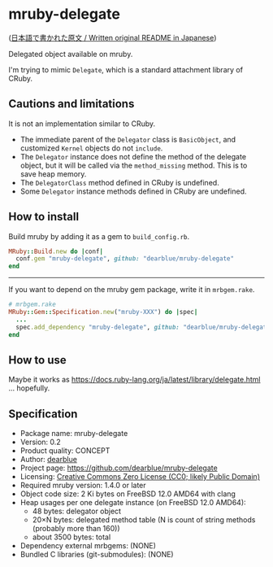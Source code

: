# mruby-delegate

([日本語で書かれた原文 / Written original README in Japanese](README.ja.md))

Delegated object available on mruby.

I'm trying to mimic `Delegate`, which is a standard attachment library of CRuby.


## Cautions and limitations

It is not an implementation similar to CRuby.

  - The immediate parent of the `Delegator` class is `BasicObject`, and customized `Kernel` objects do not `include`.
  - The `Delegator` instance does not define the method of the delegate object, but it will be called via the `method_missing` method.
    This is to save heap memory.
  - The `DelegatorClass` method defined in CRuby is undefined.
  - Some `Delegator` instance methods defined in CRuby are undefined.


## How to install

Build mruby by adding it as a gem to `build_config.rb`.

```ruby
MRuby::Build.new do |conf|
  conf.gem "mruby-delegate", github: "dearblue/mruby-delegate"
end
```

- - - -

If you want to depend on the mruby gem package, write it in `mrbgem.rake`.

```ruby
# mrbgem.rake
MRuby::Gem::Specification.new("mruby-XXX") do |spec|
  ...
  spec.add_dependency "mruby-delegate", github: "dearblue/mruby-delegate"
end
```


## How to use

Maybe it works as <https://docs.ruby-lang.org/ja/latest/library/delegate.html> ... hopefully.


## Specification

  - Package name: mruby-delegate
  - Version: 0.2
  - Product quality: CONCEPT
  - Author: [dearblue](https://github.com/dearblue)
  - Project page: <https://github.com/dearblue/mruby-delegate>
  - Licensing: [Creative Commons Zero License (CC0; likely Public Domain)](LICENSE)
  - Required mruby version: 1.4.0 or later
  - Object code size: 2 Ki bytes on FreeBSD 12.0 AMD64 with clang
  - Heap usages per one delegate instance (on FreeBSD 12.0 AMD64):
      - 48 bytes: delegator object
      - 20×N bytes: delegated method table (N is count of string methods (probably more than 160))
      - about 3500 bytes: total
  - Dependency external mrbgems: (NONE)
  - Bundled C libraries (git-submodules): (NONE)
